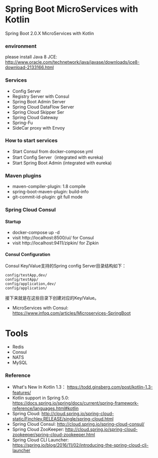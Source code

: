 Spring Boot MicroServices with Kotlin
=====================================

Spring Boot 2.0.X MicroServices with Kotlin

### environment

please install Java 8 JCE: http://www.oracle.com/technetwork/java/javase/downloads/jce8-download-2133166.html

### Services

* Config Server
* Registry Server with Consul
* Spring Boot Admin Server
* Spring Cloud DataFlow Server
* Spring Cloud Skipper Ser
* Spring Cloud Gateway
* Spring-Fu
* SideCar proxy with Envoy

### How to start services

* Start Consul from docker-compose.yml
* Start Config Server（integrated with eureka)
* Start Spring Boot Admin (integrated with eureka)

### Maven plugins

* maven-compiler-plugin: 1.8 compile
* spring-boot-maven-plugin: build-info
* git-commit-id-plugin: git full mode

### Spring Cloud Consul

#### Startup

* docker-compose up -d
* visit http://localhost:8500/ui/ for Consul
* visit http://localhost:9411/zipkin/ for Zipkin

#### Consul Configuration

Consul Key/Value支持的Spring config Server目录结构如下：

    config/testApp,dev/
    config/testApp/
    config/application,dev/
    config/application/

接下来就是在这些目录下创建对应的Key/Value。

* MicroServices with Consul: https://www.infoq.com/articles/Microservices-SpringBoot

# Tools

* Redis
* Consul
* NATS
* MySQL

### Reference

* What's New In Kotlin 1.3： https://todd.ginsberg.com/post/kotlin-1.3-features/
* Kotlin support in Spring 5.0: https://docs.spring.io/spring/docs/current/spring-framework-reference/languages.html#kotlin
* Spring Cloud: http://cloud.spring.io/spring-cloud-static/Finchley.RELEASE/single/spring-cloud.html
* Spring Cloud Consul: http://cloud.spring.io/spring-cloud-consul/
* Spring Cloud ZooKeeper: http://cloud.spring.io/spring-cloud-zookeeper/spring-cloud-zookeeper.html
* Spring Cloud CLI Launcher: https://spring.io/blog/2016/11/02/introducing-the-spring-cloud-cli-launcher
